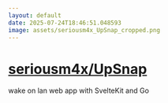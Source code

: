 ```yaml
---
layout: default
date: 2025-07-24T18:46:51.048593
image: assets/seriousm4x_UpSnap_cropped.png
---
```


# [seriousm4x/UpSnap](https://github.com/seriousm4x/UpSnap)

wake on lan web app with SvelteKit and Go
